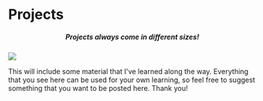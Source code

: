 # Projects

<h5 align="center">Projects always come in different sizes!</h5>
<a href="./LICENSE.md"><img src="https://img.shields.io/badge/license-MIT-blue.svg"></a>

This will include some material that I've learned along
the way. Everything that you see here can be used for
your own learning, so feel free to suggest something
that you want to be posted here. Thank you!



